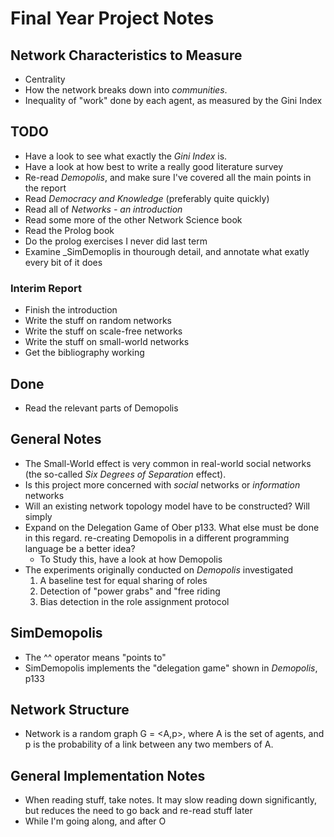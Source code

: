 # Final Year Project Notes

## Network Characteristics to Measure
- Centrality
- How the network breaks down into _communities_.
- Inequality of "work" done by each agent, as measured by the Gini Index


## TODO
- Have a look to see what exactly the _Gini Index_ is.
- Have a look at how best to write a really good literature survey
- Re-read _Demopolis_, and make sure I've covered all the main points 
in the report
- Read _Democracy and Knowledge_ (preferably quite quickly)
- Read all of _Networks - an introduction_
- Read some more of the other Network Science book
- Read the Prolog book
- Do the prolog exercises I never did last term
- Examine _SimDemoplis in thourough detail, and annotate what exatly every bit of it does

### Interim Report
- Finish the introduction
- Write the stuff on random networks
- Write the stuff on scale-free networks
- Write the stuff on small-world networks
- Get the bibliography working

## Done
- Read the relevant parts of Demopolis

## General Notes
- The Small-World effect is very common in real-world social networks (the 
so-called _Six Degrees of Separation_ effect).
- Is this project more concerned with _social_ networks or _information_ networks
- Will an existing network topology model have to be constructed? Will simply 
- Expand on the Delegation Game of Ober p133. What else must be done in this regard.
re-creating Demopolis in a different programming language be a better idea?
  - To Study this, have a look at how Demopolis
- The experiments originally conducted on _Demopolis_ investigated 
  1. A baseline test for equal sharing of roles
  2. Detection of "power grabs" and "free riding
  3. Bias detection in the role assignment protocol
  
## SimDemopolis
- The ^^ operator means "points to"
- SimDemopolis implements the "delegation game" shown in _Demopolis_, p133

## Network Structure
- Network is a random graph G = <A,p>, where A is the set of agents, and p is the probability of a link between any two members of A.

## General Implementation Notes
- When reading stuff, take notes. It may slow reading down significantly, 
but reduces the need to go back and re-read stuff later
- While I'm going along, and after O